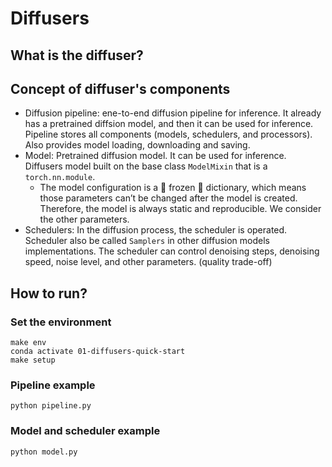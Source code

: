 # Diffusers

## What is the diffuser?

## Concept of diffuser's components
- Diffusion pipeline: ene-to-end diffusion pipeline for inference. It already has a pretrained diffsion model, and then it can be used for inference. Pipeline stores all components (models, schedulers, and processors). Also provides model loading, downloading and saving.
- Model: Pretrained diffusion model. It can be used for inference. Diffusers model built on the base class `ModelMixin` that is a `torch.nn.module`.
    - The model configuration is a 🧊 frozen 🧊 dictionary, which means those parameters can’t be changed after the model is created. Therefore, the model is always static and reproducible. We consider the other parameters. 
- Schedulers: In the diffusion process, the scheduler is operated. Scheduler also be called `Samplers` in other diffusion models implementations. The scheduler can control denoising steps, denoising speed, noise level, and other parameters. (quality trade-off)


## How to run?
### Set the environment
```
make env
conda activate 01-diffusers-quick-start
make setup
```

### Pipeline example
```
python pipeline.py
```

### Model and scheduler example
```
python model.py
```